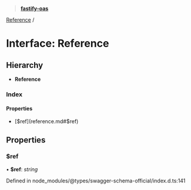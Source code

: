 > **[fastify-oas](../README.md)**

[Reference](reference.md) /

# Interface: Reference

## Hierarchy

* **Reference**

### Index

#### Properties

* [$ref](reference.md#$ref)

## Properties

###  $ref

• **$ref**: *string*

Defined in node_modules/@types/swagger-schema-official/index.d.ts:141
